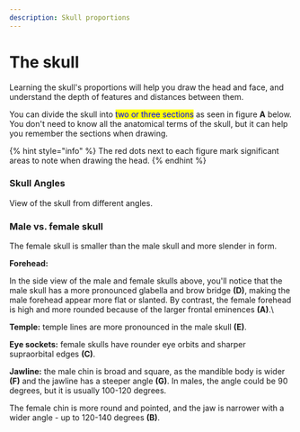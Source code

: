 ```yaml
---
description: Skull proportions
---
```


# The skull

Learning the skull's proportions will help you draw the head and face, and understand the depth of features and distances between them.

You can divide the skull into <mark style="color:blue;">two or three sections</mark> as seen in figure **A** below. You don't need to know all the anatomical terms of the skull, but it can help you remember the sections when drawing.



{% hint style="info" %}
The red dots next to each figure mark significant areas to note when drawing the head.
{% endhint %}



### Skull Angles

View of the skull from different angles.

### Male vs. female skull

The female skull is smaller than the male skull and more slender in form.

**Forehead:**

In the side view of the male and female skulls above, you'll notice that the male skull has a more pronounced glabella and brow bridge **(D)**, making the male forehead appear more flat or slanted. By contrast, the female forehead is high and more rounded because of the larger frontal eminences **(A)**.\


**Temple:** temple lines are more pronounced in the male skull **(E)**.

**Eye sockets:** female skulls have rounder eye orbits and sharper supraorbital edges **(C)**.

**Jawline:** the male chin is broad and square, as the mandible body is wider **(F)** and the jawline has a steeper angle **(G)**. In males, the angle could be 90 degrees, but it is usually 100-120 degrees.&#x20;

The female chin is more round and pointed, and the jaw is narrower with a wider angle - up to 120-140 degrees **(B)**.
